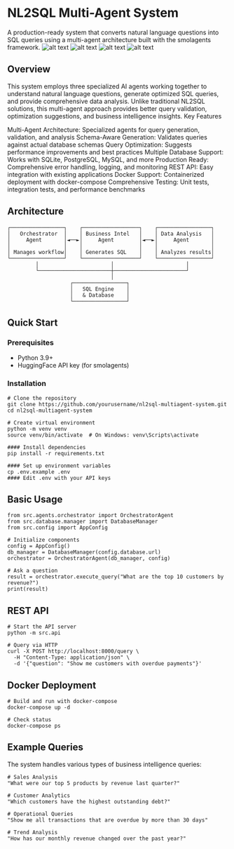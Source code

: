 # NL2SQL Multi-Agent System
A production-ready system that converts natural language questions into SQL queries using a multi-agent architecture built with the smolagents framework.
![alt text](https://github.com/jonuts100/multi-database-query-system/blob/main/img1.png?raw=True)
![alt text](https://github.com/jonuts100/multi-database-query-system/blob/main/img2.png?raw=True)
![alt text](https://github.com/jonuts100/multi-database-query-system/blob/main/img3.png?raw=True)
![alt text](https://github.com/jonuts100/multi-database-query-system/blob/main/img4.png?raw=True)
## Overview
This system employs three specialized AI agents working together to understand natural language questions, generate optimized SQL queries, and provide comprehensive data analysis. Unlike traditional NL2SQL solutions, this multi-agent approach provides better query validation, optimization suggestions, and business intelligence insights.
Key Features

Multi-Agent Architecture: Specialized agents for query generation, validation, and analysis
Schema-Aware Generation: Validates queries against actual database schemas
Query Optimization: Suggests performance improvements and best practices
Multiple Database Support: Works with SQLite, PostgreSQL, MySQL, and more
Production Ready: Comprehensive error handling, logging, and monitoring
REST API: Easy integration with existing applications
Docker Support: Containerized deployment with docker-compose
Comprehensive Testing: Unit tests, integration tests, and performance benchmarks

## Architecture
```
┌─────────────────┐    ┌──────────────────┐    ┌─────────────────┐
│   Orchestrator  │    │ Business Intel   │    │ Data Analysis   │
│     Agent       │◄──►│     Agent        │◄──►│     Agent       │
│                 │    │                  │    │                 │
│ Manages workflow│    │ Generates SQL    │    │ Analyzes results│
└─────────────────┘    └──────────────────┘    └─────────────────┘
         │                       │                       │
         └───────────────────────┼───────────────────────┘
                                 │
                    ┌─────────────────┐
                    │   SQL Engine    │
                    │   & Database    │
                    └─────────────────┘
```
## Quick Start
### Prerequisites

- Python 3.9+
- HuggingFace API key (for smolagents)

### Installation
```
# Clone the repository
git clone https://github.com/yourusername/nl2sql-multiagent-system.git
cd nl2sql-multiagent-system

# Create virtual environment
python -m venv venv
source venv/bin/activate  # On Windows: venv\Scripts\activate

#### Install dependencies
pip install -r requirements.txt

#### Set up environment variables
cp .env.example .env
#### Edit .env with your API keys
```
## Basic Usage
```
from src.agents.orchestrator import OrchestratorAgent
from src.database.manager import DatabaseManager
from src.config import AppConfig

# Initialize components
config = AppConfig()
db_manager = DatabaseManager(config.database.url)
orchestrator = OrchestratorAgent(db_manager, config)

# Ask a question
result = orchestrator.execute_query("What are the top 10 customers by revenue?")
print(result)
```
## REST API
```
# Start the API server
python -m src.api

# Query via HTTP
curl -X POST http://localhost:8000/query \
  -H "Content-Type: application/json" \
  -d '{"question": "Show me customers with overdue payments"}'
```
## Docker Deployment
```
# Build and run with docker-compose
docker-compose up -d

# Check status
docker-compose ps
```
## Example Queries
The system handles various types of business intelligence queries:
```
# Sales Analysis
"What were our top 5 products by revenue last quarter?"

# Customer Analytics  
"Which customers have the highest outstanding debt?"

# Operational Queries
"Show me all transactions that are overdue by more than 30 days"

# Trend Analysis
"How has our monthly revenue changed over the past year?"
```
